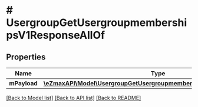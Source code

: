 # # UsergroupGetUsergroupmembershipsV1ResponseAllOf

## Properties

Name | Type | Description | Notes
------------ | ------------- | ------------- | -------------
**mPayload** | [**\eZmaxAPI\Model\UsergroupGetUsergroupmembershipsV1ResponseMPayload**](UsergroupGetUsergroupmembershipsV1ResponseMPayload.md) |  |

[[Back to Model list]](../../README.md#models) [[Back to API list]](../../README.md#endpoints) [[Back to README]](../../README.md)
